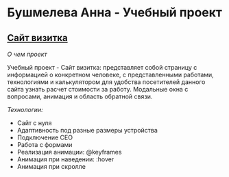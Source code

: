 # Бушмелева Анна - Учебный проект 

## [Сайт визитка ](https://missssssska.github.io/)

*О чем проект*

Учебный проект - Сайт визитка: представляет собой страницу с информацией о конкретном человеке, с представленными работами, технологиями и калькулятором для удобства посетителей данного сайта узнать расчет стоимости за работу. Модальные окна с вопросами, анимация и область обратной связи.

*Технологии:*

 * Сайт с нуля
 * Адаптивность под разные размеры устройства
 * Подключение CEO
 * Работа с формами 
 * Реализация анимации: @keyframes
 * Анимация при наведении: :hover
 * Анимация при скролле
